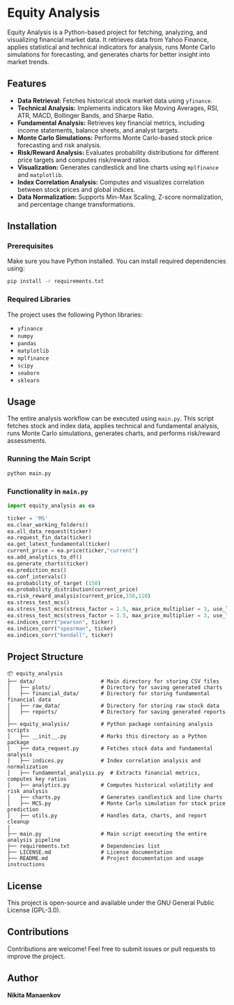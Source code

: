 # Equity Analysis

Equity Analysis is a Python-based project for fetching, analyzing, and visualizing financial market data. It retrieves data from Yahoo Finance, applies statistical and technical indicators for analysis, runs Monte Carlo simulations for forecasting, and generates charts for better insight into market trends.

## Features

- **Data Retrieval:** Fetches historical stock market data using `yfinance`.
- **Technical Analysis:** Implements indicators like Moving Averages, RSI, ATR, MACD, Bollinger Bands, and Sharpe Ratio.
- **Fundamental Analysis:** Retrieves key financial metrics, including income statements, balance sheets, and analyst targets.
- **Monte Carlo Simulations:** Performs Monte Carlo-based stock price forecasting and risk analysis.
- **Risk/Reward Analysis:** Evaluates probability distributions for different price targets and computes risk/reward ratios.
- **Visualization:** Generates candlestick and line charts using `mplfinance` and `matplotlib`.
- **Index Correlation Analysis:** Computes and visualizes correlation between stock prices and global indices.
- **Data Normalization:** Supports Min-Max Scaling, Z-score normalization, and percentage change transformations.

## Installation

### Prerequisites
Make sure you have Python installed. You can install required dependencies using:

```sh
pip install -r requirements.txt
```

### Required Libraries
The project uses the following Python libraries:
- `yfinance`
- `numpy`
- `pandas`
- `matplotlib`
- `mplfinance`
- `scipy`
- `seaborn`
- `sklearn`

## Usage

The entire analysis workflow can be executed using `main.py`. This script fetches stock and index data, applies technical and fundamental analysis, runs Monte Carlo simulations, generates charts, and performs risk/reward assessments.

### Running the Main Script
```sh
python main.py
```

### Functionality in `main.py`

```python
import equity_analysis as ea

ticker = 'MS'
ea.clear_working_folders()
ea.all_data_request(ticker)
ea.request_fin_data(ticker)
ea.get_latest_fundamental(ticker)
current_price = ea.price(ticker,"current")
ea.add_analytics_to_df()
ea.generate_charts(ticker)
ea.prediction_mcs()
ea.conf_intervals()
ea.probability_of_target (150)
ea.probability_distribution(current_price)
ea.risk_reward_analysis(current_price,150,110)
ea.stress_test_mcs()
ea.stress_test_mcs(stress_factor = 1.5, max_price_multiplier = 3, use_log_normal=True)
ea.stress_test_mcs(stress_factor = 1.5, max_price_multiplier = 3, use_log_normal=False)
ea.indices_corr("pearson", ticker)
ea.indices_corr("spearman", ticker)
ea.indices_corr("kendall", ticker)
```

## Project Structure

```
📦 equity_analysis
├── data/                     # Main directory for storing CSV files
│   ├── plots/                # Directory for saving generated charts
│   ├── financial_data/       # Directory for storing fundamental financial data
│   ├── raw_data/             # Directory for storing raw stock data
│   ├── reports/              # Directory for saving generated reports
│
├── equity_analysis/          # Python package containing analysis scripts
│   ├── __init__.py           # Marks this directory as a Python package
│   ├── data_request.py       # Fetches stock data and fundamental analysis
│   ├── indices.py            # Index correlation analysis and normalization
│   ├── fundamental_analysis.py  # Extracts financial metrics, computes key ratios
│   ├── analytics.py          # Computes historical volatility and risk analysis
│   ├── charts.py             # Generates candlestick and line charts
│   ├── MCS.py                # Monte Carlo simulation for stock price prediction
│   ├── utils.py              # Handles data, charts, and report cleanup
│
├── main.py                   # Main script executing the entire analysis pipeline
├── requirements.txt          # Dependencies list
├── LICENSE.md                # License documentation
├── README.md                 # Project documentation and usage instructions
```

## License
This project is open-source and available under the GNU General Public License (GPL-3.0).

## Contributions
Contributions are welcome! Feel free to submit issues or pull requests to improve the project.

## Author
**Nikita Manaenkov**

